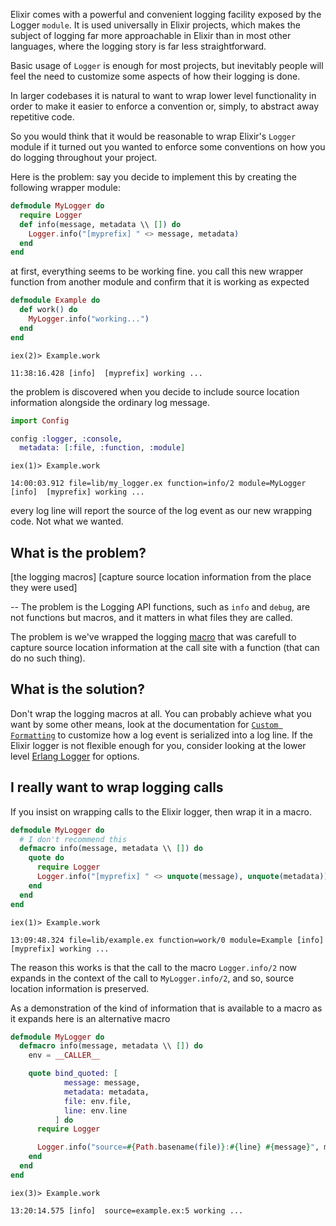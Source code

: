 Elixir comes with a powerful and convenient logging facility exposed by the Logger `module`. It is used universally in Elixir projects, which makes the subject of logging far more approachable in Elixir than in most other languages, where the logging story is far less straightforward.

Basic usage of `Logger` is enough for most projects, but inevitably people will feel the need to customize some aspects of how their logging is done.

In larger codebases it is natural to want to wrap lower level functionality in order to make it easier to enforce a convention or, simply, to abstract away repetitive code.

So you would think that it would be reasonable to wrap Elixir's `Logger` module if it turned out you wanted to enforce some conventions on how you do logging throughout your project.

Here is the problem: say you decide to implement this by creating the following wrapper module:

```elixir
defmodule MyLogger do
  require Logger
  def info(message, metadata \\ []) do
    Logger.info("[myprefix] " <> message, metadata)
  end
end
```

at first, everything seems to be working fine. you call this new wrapper function from another module and confirm that it is working as expected

```elixir
defmodule Example do
  def work() do
    MyLogger.info("working...")
  end
end
```

```
iex(2)> Example.work

11:38:16.428 [info]  [myprefix] working ...
```

the problem is discovered when you decide to include source location information alongside the ordinary log message.

```elixir
import Config

config :logger, :console,
  metadata: [:file, :function, :module]
```

```
iex(1)> Example.work

14:00:03.912 file=lib/my_logger.ex function=info/2 module=MyLogger [info]  [myprefix] working ...
```

every log line will report the source of the log event as our new wrapping code. Not what we wanted.

## What is the problem?

[the logging macros]
[capture source location information from the place they were used]

-- The problem is the Logging API functions, such as `info` and `debug`, are not functions but macros, and it matters in what files they are called.

The problem is we've wrapped the logging [macro](https://hexdocs.pm/logger/1.13/Logger.html#info/2) that was carefull to capture source location information at the call site with a function (that can do no such thing).


## What is the solution?

Don't wrap the logging macros at all. You can probably achieve what you want by some other means, look at the documentation for [`Custom Formatting`](https://hexdocs.pm/logger/1.13/Logger.Backends.Console.html#module-custom-formatting) to customize how a log event is serialized into a log line. If the Elixir logger is not flexible enough for you, consider looking at the lower level [Erlang Logger](https://www.erlang.org/doc/apps/kernel/logger_chapter.html) for options.

## I really want to wrap logging calls

If you insist on wrapping calls to the Elixir logger, then wrap it in a macro.

```elixir
defmodule MyLogger do
  # I don't recommend this
  defmacro info(message, metadata \\ []) do
    quote do
      require Logger
      Logger.info("[myprefix] " <> unquote(message), unquote(metadata))
    end
  end
end

```

```
iex(1)> Example.work

13:09:48.324 file=lib/example.ex function=work/0 module=Example [info]  [myprefix] working ...
```

The reason this works is that the call to the macro `Logger.info/2` now expands in the context of the call to `MyLogger.info/2`, and so, source location information is preserved.

As a demonstration of the kind of information that is available to a macro as it expands here is an alternative macro

```elixir
defmodule MyLogger do
  defmacro info(message, metadata \\ []) do
    env = __CALLER__

    quote bind_quoted: [
            message: message,
            metadata: metadata,
            file: env.file,
            line: env.line
          ] do
      require Logger

      Logger.info("source=#{Path.basename(file)}:#{line} #{message}", metadata)
    end
  end
end

```

```
iex(3)> Example.work

13:20:14.575 [info]  source=example.ex:5 working ...
```
